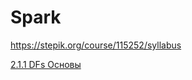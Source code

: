 # Spark
 https://stepik.org/course/115252/syllabus

[2.1.1 DFs Основы](https://github.com/OOMorozova/Spark/blob/main/src/main/scala/DF.scala)
